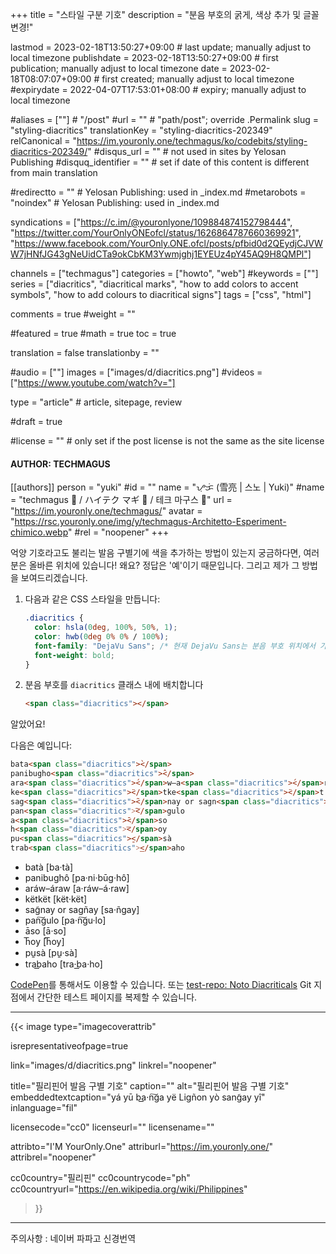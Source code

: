 +++
title = "스타일 구분 기호"
description = "분음 부호의 굵게, 색상 추가 및 글꼴 변경!"

lastmod = 2023-02-18T13:50:27+09:00                 # last update; manually adjust to local timezone
publishdate = 2023-02-18T13:50:27+09:00             # first publication; manually adjust to local timezone
date = 2023-02-18T08:07:07+09:00                    # first created; manually adjust to local timezone
#expirydate = 2022-04-07T17:53:01+08:00              # expiry; manually adjust to local timezone

#aliases = [""]                                        # "/post"
#url = ""                                              # "path/post"; override .Permalink
slug = "styling-diacritics"
translationKey = "styling-diacritics-202349"
relCanonical = "https://im.youronly.one/techmagus/ko/codebits/styling-diacritics-202349/"
#disqus_url = ""                                       # not used in sites by Yelosan Publishing
#disquq_identifier = ""                                # set if date of this content is different from main translation

#redirectto = ""                                       # Yelosan Publishing: used in _index.md
#metarobots = "noindex"                                # Yelosan Publishing: used in _index.md

syndications = ["https://c.im/@youronlyone/109884874152798444", "https://twitter.com/YourOnlyONEofcl/status/1626864787660369921", "https://www.facebook.com/YourOnly.ONE.ofcl/posts/pfbid0d2QEydjCJVWW7jHNfJG43gNeUidCTa9okCbKM3Ywmjghj1EYEUz4pY45AQ9H8QMPl"]

channels = ["techmagus"]
categories = ["howto", "web"]
#keywords = [""]
series = ["diacritics", "diacritical marks", "how to add colors to accent symbols", "how to add colours to diacritical signs"]
tags = ["css", "html"]

comments = true
#weight = ""

#featured = true
#math = true
toc = true

translation = false
translationby = ""

#audio = [""]
images = ["images/d/diacritics.png"]
#videos = ["https://www.youtube.com/watch?v="]

type = "article"                                             # article, sitepage, review

#draft = true

#license = ""                                          # only set if the post license is not the same as the site license

#### AUTHOR: TECHMAGUS ####
[[authors]]
  person = "yuki"
  #id = ""
  name = "ᜌᜓᜃᜒ (雪亮 | 스노 | Yuki)"
  #name = "techmagus 🚀 / ハイテク マギ 🚀 / 테크 마구스 🚀"
  url = "https://im.youronly.one/techmagus/"
  avatar = "https://rsc.youronly.one/img/y/techmagus-Architetto-Esperiment-chimico.webp"
  #rel = "noopener"
+++

억양 기호라고도 불리는 발음 구별기에 색을 추가하는 방법이 있는지 궁금하다면, 여러분은 올바른 위치에 있습니다! 왜요? 정답은 '예'이기 때문입니다. 그리고 제가 그 방법을 보여드리겠습니다.

<!--more-->

1. 다음과 같은 CSS 스타일을 만듭니다:

    ```css
    .diacritics {
      color: hsla(0deg, 100%, 50%, 1);
      color: hwb(0deg 0% 0% / 100%);
      font-family: "DejaVu Sans"; /* 현재 DejaVu Sans는 분음 부호 위치에서 가장 높은 정확도를 가지고 있다. */
      font-weight: bold;
    }
    ```

1. 분음 부호를 `diacritics` 클래스 내에 배치합니다

    ```html
    <span class="diacritics"></span>
    ```

알았어요!

다음은 예입니다:

```html
bata<span class="diacritics">̀</span>
panibugho<span class="diacritics">̂</span>
ara<span class="diacritics">́</span>w–a<span class="diacritics">́</span>raw
ke<span class="diacritics">̈</span>tke<span class="diacritics">̈</span>t
sag<span class="diacritics">̃</span>nay or sagn<span class="diacritics">̃</span>ay
pan<span class="diacritics">͠</span>gulo
a<span class="diacritics">̄</span>so
h<span class="diacritics">͞</span>oy
pu<span class="diacritics">̱</span>sà
trab<span class="diacritics">͟</span>aho
```

- <span lang="fil">bata<span class="text-red diacritics">̀</span> [ba·ta<span class="diacritics">̀</span>]</span>
- <span lang="fil">panibugho<span class="text-red diacritics">̂</span> [pa·ni·bu<span class="diacritics">̄</span>g·ho<span class="diacritics">̂</span>]</span>
- <span lang="fil">ara<span class="text-red diacritics">́</span>w–a<span class="text-red diacritics">́</span>raw [a·ra<span class="diacritics">́</span>w–a<span class="diacritics">́</span>·raw]</span>
- <span lang="fil">ke<span class="text-red diacritics">̈</span>tke<span class="text-red diacritics">̈</span>t [ke<span class="diacritics">̈</span>t·ke<span class="diacritics">̈</span>t]</span>
- <span lang="fil">sag<span class="text-red diacritics">̃</span>nay or sagn<span class="text-red diacritics">̃</span>ay [sa·n<span class="diacritics">̃</span>gay]</span>
- <span lang="fil">pan<span class="text-red diacritics">͠</span>gulo [pa·n<span class="diacritics">͠</span>gu·lo]</span>
- <span lang="fil">a<span class="text-red diacritics">̄</span>so [a<span class="diacritics">̄</span>·so]</span>
- <span lang="fil">h<span class="text-red diacritics">͞</span>oy [h<span class="diacritics">͞</span>oy]</span>
- <span lang="fil">pu<span class="text-red diacritics">̱</span>sa<span class="diacritics">̀</span> [pu<span class="diacritics">̱</span>·sa<span class="diacritics">̀</span>]</span>
- <span lang="fil">trab<span class="text-red diacritics">͟</span>aho [tra·b<span class="diacritics">͟</span>a·ho]</span>

[CodePen](https://codepen.io/techmagus/pen/NWLqoLd)를 통해서도 이용할 수 있습니다. 또는 [test-repo: Noto Diacriticals](https://github.com/techmagus/test-repo/tree/noto-diacriticals) Git 지점에서 간단한 테스트 페이지를 복제할 수 있습니다.

---

{{< image
  type="imagecoverattrib"

  isrepresentativeofpage=true

  link="images/d/diacritics.png"
  linkrel="noopener"

  title="필리핀어 발음 구별 기호"
  caption=""
  alt="필리핀어 발음 구별 기호"
  embeddedtextcaption="yá yū ba͟·n͠ga yë Ligñon yò sang̃ay yî"
  inlanguage="fil"

  licensecode="cc0"
  licenseurl=""
  licensename=""

  attribto="I'M YourOnly.One"
  attriburl="https://im.youronly.one/"
  attribrel="noopener"

  cc0country="필리핀"
  cc0countrycode="ph"
  cc0countryurl="https://en.wikipedia.org/wiki/Philippines"
>}}

---

주의사항 : 네이버 파파고 신경번역
